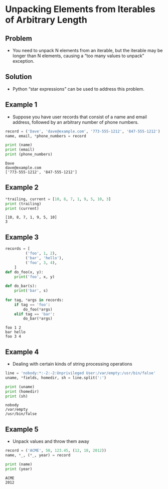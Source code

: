 
# Unpacking Elements from Iterables of Arbitrary Length

## Problem

- You need to unpack N elements from an iterable, but the iterable may be longer than N elements, causing a “too many values to unpack” exception.

## Solution
- Python “star expressions” can be used to address this problem.

## Example 1
- Suppose you have user records that consist of a name and email address, followed by an arbitrary number of phone numbers. 


```python
record = ('Dave', 'dave@example.com', '773-555-1212', '847-555-1212')
name, email, *phone_numbers = record

print (name)
print (email)
print (phone_numbers)
```

    Dave
    dave@example.com
    ['773-555-1212', '847-555-1212']


## Example 2


```python
*trailing, current = [10, 8, 7, 1, 9, 5, 10, 3]
print (trailing)
print (current)
```

    [10, 8, 7, 1, 9, 5, 10]
    3


## Example 3


```python
records = [
         ('foo', 1, 2),
         ('bar', 'hello'),
         ('foo', 3, 4),
    ]
def do_foo(x, y): 
    print('foo', x, y)
    
def do_bar(s): 
    print('bar', s)
    
for tag, *args in records: 
    if tag == 'foo':
        do_foo(*args) 
    elif tag == 'bar':
        do_bar(*args)
```

    foo 1 2
    bar hello
    foo 3 4


## Example 4
- Dealing with certain kinds of string processing operations


```python
line = 'nobody:*:-2:-2:Unprivileged User:/var/empty:/usr/bin/false'
uname, *fields, homedir, sh = line.split(':')

print (uname)
print (homedir)
print (sh)
```

    nobody
    /var/empty
    /usr/bin/false


## Example 5
- Unpack values and throw them away


```python
record = ('ACME', 50, 123.45, (12, 18, 2012))
name, *_, (*_, year) = record

print (name)
print (year)
```

    ACME
    2012

